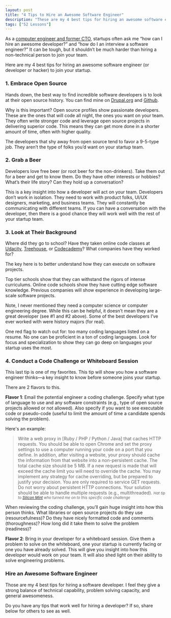 ```yaml
---
layout: post
title: "4 Tips to Hire an Awesome Software Engineer"
description: "These are my 4 best tips for hiring an awesome software engineer to join your startup."
tags: ["52 Lessons"]
---
```



As a [computer engineer and former CTO](http://tedserbinski.com/about.html), startups often ask me “how can I hire an awesome developer?” and “how do I an interview a software engineer?” It can be tough, but it shouldn’t be much harder than hiring a non-technical person to join your team.

Here are my 4 best tips for hiring an awesome software engineer (or developer or hacker) to join your startup.

### 1. Embrace Open Source

Hands down, the best way to find incredible software developers is to look at their open source history. You can find mine on [Drupal.org](https://drupal.org/user/12932) and [Github](https://github.com/tedserbinski).

Why is this important? Open source profiles show passionate developers. These are the ones that will code all night, the ones you want on your team. They often write stronger code and leverage open source projects in delivering superior code. This means they can get more done in a shorter amount of time, often with higher quality.

The developers that shy away from open source tend to favor a 9-5-type job. They aren’t the type of folks you’d want on your startup team.

### 2. Grab a Beer

Developers love free beer (or root beer for the non-drinkers). Take them out for a beer and get to know them. Do they have other interests or hobbies? What’s their life story? Can they hold up a conversation?

This is a key insight into how a developer will act on your team. Developers don’t work in isolation. They need to work with product folks, UI/UX designers, marketing, and business teams. They will constantly be communicating with different teams. If you can have a conversation with the developer, then there is a good chance they will work well with the rest of your startup team.

### 3. Look at Their Background

Where did they go to school? Have they taken online code classes at [Udacity](https://www.udacity.com/), [Treehouse](http://teamtreehouse.com/), or [Codecademy](http://www.codecademy.com/)? What companies have they worked for?

The key here is to better understand how they can execute on software projects.

Top tier schools show that they can withstand the rigors of intense curriculums. Online code schools show they have cutting edge software knowledge. Previous companies will show experience in developing large-scale software projects.

Note, I never mentioned they need a computer science or computer engineering degree. While this can be helpful, it doesn’t mean they are a great developer (see #1 and #2 above). Some of the best developers I’ve ever worked with were history majors (for real).

One red flag to watch out for: too many coding languages listed on a resume. No one can be proficient in a ton of coding languages. Look for focus and specialization to show they can go deep on languages your startup uses the most.

### 4. Conduct a Code Challenge or Whiteboard Session

This last tip is one of my favorites. This tip will show you how a software engineer thinks—a key insight to know before someone joins your startup.

There are 2 flavors to this.

**Flavor 1**: Email the potential engineer a coding challenge. Specify what type of language to use and any software constraints (e.g., type of open source projects allowed or not allowed). Also specify if you want to see executable code or pseudo-code (useful to limit the amount of time a candidate spends solving the problem).

Here's an example:

> Write a web proxy in [Ruby / PHP / Python / Java] that caches HTTP requests. You should be able to open Chrome and set the proxy settings to use a computer running your code on a port that you define. In addition, after visiting a website, your proxy should cache the information from that website into a non-persistent cache.  The total cache size should be 5 MB.  If a new request is made that will exceed the cache limit you will need to override the cache. You may implement any strategy for cache overriding, but be prepared to justify your decision.  You are only required to service GET requests. Do not worry about persistent HTTP connections. Your solution should be able to handle multiple requests (e.g., multithreaded). <small>*Hat tip to [Silicon Mint](http://siliconmint.com/) who turned me on to this specific code challenge*</small>


When reviewing the coding challenge, you’ll gain huge insight into how this person thinks. What libraries or open source projects do they use (resourcefulness)? Do they have nicely formatted code and comments (thoroughness)? How long did it take them to solve the problem (readiness)?

**Flavor 2**: Bring in your developer for a whiteboard session. Give them a problem to solve on the whiteboard, one your startup is currently facing or one you have already solved. This will give you insight into how this developer would work on your team. It will also shed light on their ability to solve engineering problems.

### Hire an Awesome Software Engineer

Those are my 4 best tips for hiring a software developer. I feel they give a strong balance of technical capability, problem solving capacity, and general awesomeness.

Do you have any tips that work well for hiring a developer? If so, share below for others to see as well.
